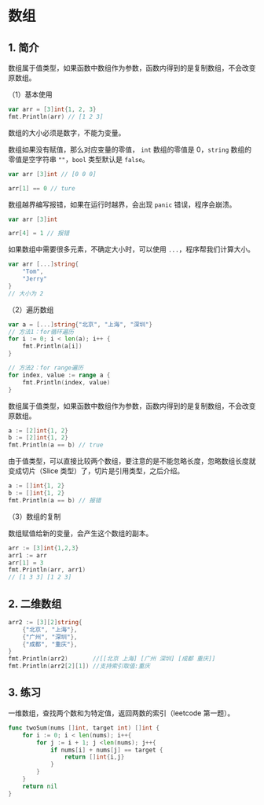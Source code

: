 # 数组

## 1. 简介

数组属于值类型，如果函数中数组作为参数，函数内得到的是复制数组，不会改变原数组。

（1）基本使用

```go
var arr = [3]int{1, 2, 3}
fmt.Println(arr) // [1 2 3]
```

数组的大小必须是数字，不能为变量。

数组如果没有赋值，那么对应变量的零值， `int` 数组的零值是 0，`string` 数组的零值是空字符串 `""`，`bool` 类型默认是 `false`。

```go
var arr [3]int // [0 0 0]

arr[1] == 0 // ture
```

数组越界编写报错，如果在运行时越界，会出现 `panic` 错误，程序会崩溃。

```go
var arr [3]int

arr[4] = 1 // 报错
```

如果数组中需要很多元素，不确定大小时，可以使用 `...`，程序帮我们计算大小。

```go
var arr [...]string{
    "Tom",
    "Jerry"
}
// 大小为 2
```

（2）遍历数组

```go
var a = [...]string{"北京", "上海", "深圳"}
// 方法1：for循环遍历
for i := 0; i < len(a); i++ {
    fmt.Println(a[i])
}

// 方法2：for range遍历
for index, value := range a {
    fmt.Println(index, value)
}
```

数组属于值类型，如果函数中数组作为参数，函数内得到的是复制数组，不会改变原数组。

```go
a := [2]int{1, 2}
b := [2]int{1, 2}
fmt.Println(a == b) // true
```

由于值类型，可以直接比较两个数组，要注意的是不能忽略长度，忽略数组长度就变成切片（Slice 类型）了，切片是引用类型，之后介绍。

```go
a := []int{1, 2}
b := []int{1, 2}
fmt.Println(a == b) // 报错
```

（3）数组的复制

数组赋值给新的变量，会产生这个数组的副本。

```go
arr := [3]int{1,2,3}
arr1 := arr
arr[1] = 3
fmt.Println(arr, arr1)
// [1 3 3] [1 2 3]
```

## 2. 二维数组

```go
arr2 := [3][2]string{
    {"北京", "上海"},
    {"广州", "深圳"},
    {"成都", "重庆"},
}
fmt.Println(arr2)       //[[北京 上海] [广州 深圳] [成都 重庆]]
fmt.Println(arr2[2][1]) //支持索引取值:重庆
```

## 3. 练习

一维数组，查找两个数和为特定值，返回两数的索引（leetcode 第一题）。

```go
func twoSum(nums []int, target int) []int {
    for i := 0; i < len(nums); i++{
        for j := i + 1; j <len(nums); j++{
            if nums[i] + nums[j] == target {
                return []int{i,j}
            } 
        }
    }
    return nil
}
```

<comment-comment/> 
